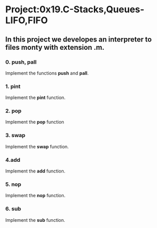 # Project:0x19.C-Stacks,Queues-LIFO,FIFO

## In this project we developes an interpreter to files **monty** with extension **.m**.

### 0. push, pall

Implement the functions **push** and **pall**.

### 1. pint

Implement the **pint** function.

### 2. pop

Implement the **pop** function

### 3. swap

Implement the **swap** function.

### 4.add

Implement the **add** function.

### 5. nop

Implement the **nop** function.

### 6. sub

Implement the **sub** function.